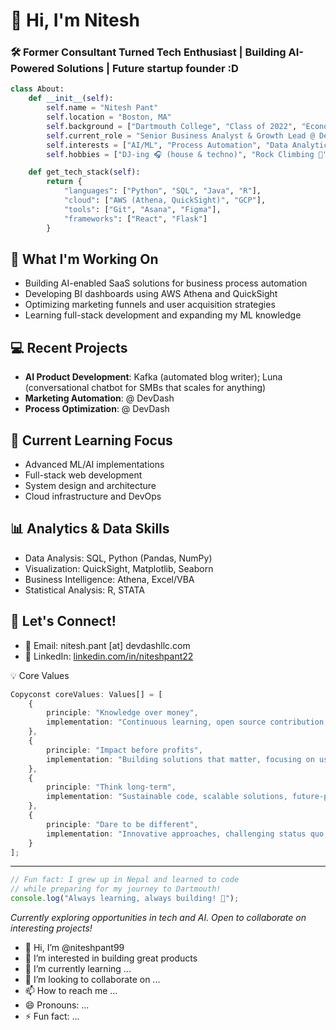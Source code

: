 # 👋 Hi, I'm Nitesh

### 🛠️ Former Consultant Turned Tech Enthusiast | Building AI-Powered Solutions | Future startup founder :D 

```python
class About:
    def __init__(self):
        self.name = "Nitesh Pant"
        self.location = "Boston, MA"
        self.background = ["Dartmouth College", "Class of 2022", "Economics Major, Government Minor", "Ex-Roland Berger"]
        self.current_role = "Senior Business Analyst & Growth Lead @ DevDash Solutions"
        self.interests = ["AI/ML", "Process Automation", "Data Analytics"]
        self.hobbies = ["DJ-ing 🎧 (house & techno)", "Rock Climbing 🧗", "DIY Electronics 🔧"]

    def get_tech_stack(self):
        return {
            "languages": ["Python", "SQL", "Java", "R"],
            "cloud": ["AWS (Athena, QuickSight)", "GCP"],
            "tools": ["Git", "Asana", "Figma"],
            "frameworks": ["React", "Flask"]
        }
```

## 🔭 What I'm Working On

- Building AI-enabled SaaS solutions for business process automation
- Developing BI dashboards using AWS Athena and QuickSight
- Optimizing marketing funnels and user acquisition strategies
- Learning full-stack development and expanding my ML knowledge

## 💻 Recent Projects

- **AI Product Development**: Kafka (automated blog writer); Luna (conversational chatbot for SMBs that scales for anything) 
- **Marketing Automation**: @ DevDash
- **Process Optimization**: @ DevDash

## 🌱 Current Learning Focus

- Advanced ML/AI implementations
- Full-stack web development
- System design and architecture
- Cloud infrastructure and DevOps

## 📊 Analytics & Data Skills

- Data Analysis: SQL, Python (Pandas, NumPy)
- Visualization: QuickSight, Matplotlib, Seaborn
- Business Intelligence: Athena, Excel/VBA
- Statistical Analysis: R, STATA

## 🤝 Let's Connect!

- 📧 Email: nitesh.pant [at] devdashllc.com
- 💼 LinkedIn: [linkedin.com/in/niteshpant22](https://linkedin.com/in/niteshpant22)

💡 Core Values
```typescript
Copyconst coreValues: Values[] = [
    {
        principle: "Knowledge over money",
        implementation: "Continuous learning, open source contribution, knowledge sharing"
    },
    {
        principle: "Impact before profits",
        implementation: "Building solutions that matter, focusing on user value"
    },
    {
        principle: "Think long-term",
        implementation: "Sustainable code, scalable solutions, future-proof architecture"
    },
    {
        principle: "Dare to be different",
        implementation: "Innovative approaches, challenging status quo, unique solutions"
    }
];
```

---

```javascript
// Fun fact: I grew up in Nepal and learned to code 
// while preparing for my journey to Dartmouth!
console.log("Always learning, always building! 🚀");
```

*Currently exploring opportunities in tech and AI. Open to collaborate on interesting projects!*


- 👋 Hi, I’m @niteshpant99
- 👀 I’m interested in building great products 
- 🌱 I’m currently learning ...
- 💞️ I’m looking to collaborate on ...
- 📫 How to reach me ...
- 😄 Pronouns: ...
- ⚡ Fun fact: ...

<!---
niteshpant99/niteshpant99 is a ✨ special ✨ repository because its `README.md` (this file) appears on your GitHub profile.
You can click the Preview link to take a look at your changes.
--->
